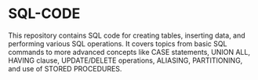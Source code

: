 # SQL-CODE
This repository contains SQL code for creating tables, inserting data, and performing various SQL operations. It covers topics from basic SQL commands to more advanced concepts like CASE statements, UNION ALL, HAVING clause, UPDATE/DELETE operations, ALIASING, PARTITIONING, and use of STORED PROCEDURES. 
